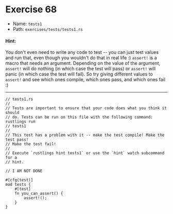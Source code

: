 # Exercise 68

- Name: ```tests1```
- Path: ```exercises/tests/tests1.rs```
#### Hint: 

You don't even need to write any code to test -- you can just test values and run that, even
though you wouldn't do that in real life :) `assert!` is a macro that needs an argument.
Depending on the value of the argument, `assert!` will do nothing (in which case the test will
pass) or `assert!` will panic (in which case the test will fail). So try giving different values
to `assert!` and see which ones compile, which ones pass, and which ones fail :)


---



```rust,editable
// tests1.rs
//
// Tests are important to ensure that your code does what you think it should
// do. Tests can be run on this file with the following command: rustlings run
// tests1
//
// This test has a problem with it -- make the test compile! Make the test pass!
// Make the test fail!
//
// Execute `rustlings hint tests1` or use the `hint` watch subcommand for a
// hint.

// I AM NOT DONE

#[cfg(test)]
mod tests {
    #[test]
    fn you_can_assert() {
        assert!();
    }
}

```
